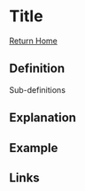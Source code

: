 # Title

[Return Home](../README.md)

## Definition



>>>
Sub-definitions
>>>

## Explanation



## Example

 

## Links